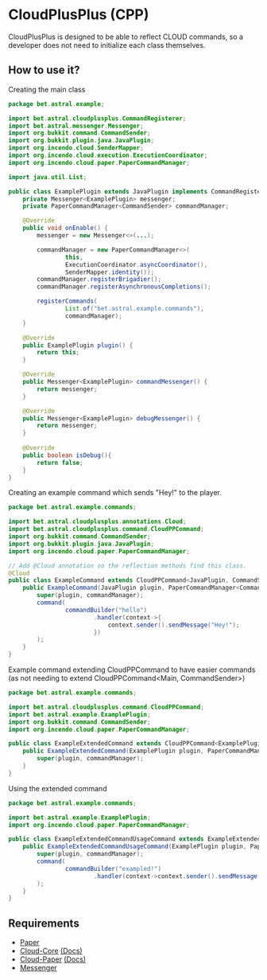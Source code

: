 # CloudPlusPlus (CPP)
CloudPlusPlus is designed to be able to reflect CLOUD commands,
so a developer does not need to initialize each class themselves.

## How to use it?

Creating the main class
```java
package bet.astral.example;

import bet.astral.cloudplusplus.CommandRegisterer;
import bet.astral.messenger.Messenger;
import org.bukkit.command.CommandSender;
import org.bukkit.plugin.java.JavaPlugin;
import org.incendo.cloud.SenderMapper;
import org.incendo.cloud.execution.ExecutionCoordinator;
import org.incendo.cloud.paper.PaperCommandManager;

import java.util.List;

public class ExamplePlugin extends JavaPlugin implements CommandRegisterer<ExamplePlugin> {
	private Messenger<ExamplePlugin> messenger;
	private PaperCommandManager<CommandSender> commandManager;

	@Override
	public void onEnable() {
		messenger = new Messenger<>(...);

		commandManager = new PaperCommandManager<>(
				this,
				ExecutionCoordinator.asyncCoordinator(),
				SenderMapper.identity());
		commandManager.registerBrigadier();
		commandManager.registerAsynchronousCompletions();

		registerCommands(
				List.of("bet.astral.example.commands"),
				commandManager);
	}

	@Override
	public ExamplePlugin plugin() {
		return this;
	}

	@Override
	public Messenger<ExamplePlugin> commandMessenger() {
		return messenger;
	}

	@Override
	public Messenger<ExamplePlugin> debugMessenger() {
		return messenger;
	}
	
	@Override
    public boolean isDebug(){
		return false;
    }
}
```

Creating an example command which sends "Hey!" to the player.
```java
package bet.astral.example.commands;

import bet.astral.cloudplusplus.annotations.Cloud;
import bet.astral.cloudplusplus.command.CloudPPCommand;
import org.bukkit.command.CommandSender;
import org.bukkit.plugin.java.JavaPlugin;
import org.incendo.cloud.paper.PaperCommandManager;

// Add @Cloud annotation so the reflection methods find this class.
@Cloud
public class ExampleCommand extends CloudPPCommand<JavaPlugin, CommandSender> {
	public ExampleCommand(JavaPlugin plugin, PaperCommandManager<CommandSender> commandManager) {
		super(plugin, commandManager);
		command(
				commandBuilder("hello")
						.handler(context->{
							context.sender().sendMessage("Hey!");
						})
		);
	}
}
```

Example command extending CloudPPCommand to have easier commands
(as not needing to extend CloudPPCommand<Main, CommandSender>)
```java
package bet.astral.example.commands;

import bet.astral.cloudplusplus.command.CloudPPCommand;
import bet.astral.example.ExamplePlugin;
import org.bukkit.command.CommandSender;
import org.incendo.cloud.paper.PaperCommandManager;

public class ExampleExtendedCommand extends CloudPPCommand<ExamplePlugin, CommandSender> {
	public ExampleExtendedCommand(ExamplePlugin plugin, PaperCommandManager commandManager) {
		super(plugin, commandManager);
	}
}
```

Using the extended command
```java
package bet.astral.example.commands;

import bet.astral.example.ExamplePlugin;
import org.incendo.cloud.paper.PaperCommandManager;

public class ExampleExtendedCommandUsageCommand extends ExampleExtendedCommand{
	public ExampleExtendedCommandUsageCommand(ExamplePlugin plugin, PaperCommandManager commandManager) {
		super(plugin, commandManager);
		command(
				commandBuilder("exampled!")
						.handler(context->context.sender().sendMessage("Super example!"))
		);
	}
}
```

## Requirements
 - [Paper](https://github.com/PaperMC/Paper)
 - [Cloud-Core](https://github.com/Incendo/cloud) [(Docs)](https://cloud.incendo.org/core/)
 - [Cloud-Paper](https://github.com/Incendo/cloud-minecraft) [(Docs)](https://cloud.incendo.org/minecraft/bukkit/)
 - [Messenger](https://github.com/AstralLiteratureClub/MessageManager/)
